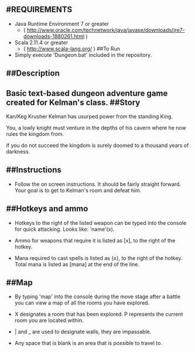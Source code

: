 #REQUIREMENTS
----------
* Java Runtime Environment 7 or greater 
    * ( http://www.oracle.com/technetwork/java/javase/downloads/jre7-downloads-1880261.html )
* Scala 2.11.4 or greater 
    * ( http://www.scala-lang.org/ )
##To Run
* Simply execute 'Dungeon.bat' included in the repository.

##Description
----------
Basic text-based dungeon adventure game created for Kelman's class.
##Story
----------
Kan/Keg Krusher Kelman has usurped power from the standing King. 

You, a lowly knight must venture in the depths of his cavern where he now rules the kingdom from.

If you do not succeed the kingdom is surely doomed to a thousand years of darkness.

##Instructions
----------
* Follow the on screen instructions. It should be fairly straight forward. Your goal is to get to Kelman's room and defeat him.

##Hotkeys and ammo
----------
* Hotkeys to the right of the listed weapon can be typed into the console for quick attacking. Looks like: 'name'(x).

* Ammo for weapons that require it is listed as [x], to the right of the hotkey.

* Mana required to cast spells is listed as {x}, to the right of the hotkey. Total mana is listed as [mana] at the end of the line.
  
##Map
----------
* By typing 'map' into the console during the move stage after a battle you can view a map of all the rooms you have explored.

* X designates a room that has been explored. P represents the current room you are located within.

* | and _ are used to designate walls, they are impassable.

* Any space that is blank is an area that is possible to travel to.
